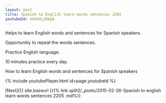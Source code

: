 ```yaml
---
layout: post
title: Spanish to English learn words sentences 2303 
youtubeId: oXkXUjjRbp8
---
```

 
 
Helps to learn English words and sentences for Spanish speakers.

Opportunitiy to repeat the words sentences. 

Practice English language. 
 
10 minutes practice every day. 
 
How to learn English words and sentences for Spanish speakers 
 
{% include youtubePlayer.html id=page.youtubeId %}
 
 
[Next]({{ site.baseurl }}{% link  split2/_posts/2015-02-26-Spanish to english learn words sentences 2205 .md%})
 
